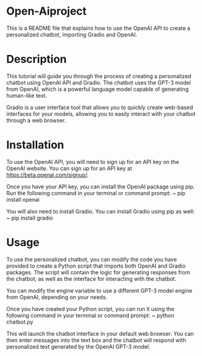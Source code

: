 # Open-Aiproject
This is a README file that explains how to use the OpenAI API to create a personalized chatbot, importing Gradio and OpenAI.


# Description
This tutorial will guide you through the process of creating a personalized chatbot using OpenAI API and Gradio. The chatbot uses the GPT-3 model from OpenAI, which is a powerful language model capable of generating human-like text.

Gradio is a user interface tool that allows you to quickly create web-based interfaces for your models, allowing you to easily interact with your chatbot through a web browser.


# Installation
To use the OpenAI API, you will need to sign up for an API key on the OpenAI website. You can sign up for an API key at https://beta.openai.com/signup/.

Once you have your API key, you can install the OpenAI package using pip. Run the following command in your terminal or command prompt:
~ pip install openai

You will also need to install Gradio. You can install Gradio using pip as well:
~ pip install gradio

# Usage
To use the personalized chatbot, you can modify the code you have provided to create a Python script that imports both OpenAI and Gradio packages. The script will contain the logic for generating responses from the chatbot, as well as the interface for interacting with the chatbot.

You can modify the engine variable to use a different GPT-3 model engine from OpenAI, depending on your needs.

Once you have created your Python script, you can run it using the following command in your terminal or command prompt:
~ python chatbot.py

This will launch the chatbot interface in your default web browser. You can then enter messages into the text box and the chatbot will respond with personalized text generated by the OpenAI GPT-3 model.
